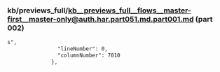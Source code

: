 ### kb/previews_full/kb__previews_full__flows__master-first__master-only@auth.har.part051.md.part001.md (part 002)

```md
s",
                "lineNumber": 0,
                "columnNumber": 7010
              },
 
```

```
